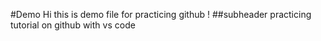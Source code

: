#Demo 
Hi this is demo file for practicing github !
##subheader 
practicing tutorial on github  with vs code 
